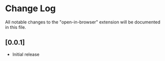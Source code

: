 # Change Log

All notable changes to the "open-in-browser" extension will be documented in this file.

## [0.0.1]

- Initial release